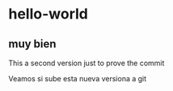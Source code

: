 # hello-world

## muy bien
This a second version just to prove the commit

Veamos si sube esta nueva versiona a git
